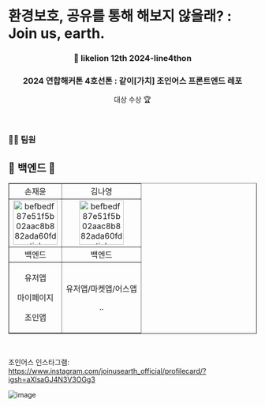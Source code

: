 <h1>환경보호, 공유를 통해 해보지 않을래? : Join us, earth.</h1>

<div align=center>
  <h3>🦁 likelion 12th 2024-line4thon</h3>
  <h3>2024 연합해커톤 4호선톤 : 같이[가치] 조인어스 프론트엔드 레포 </h3> 
   대상 수상 🏆
</div>
<p>
  <br>

### 👍🏻 팀원 
<h2>🦁 백엔드 🦁</h2>

<table border="" cellspacing="0" cellpadding="0" width="50%">
  <tr width="100%">
  <td align="center">손재윤</a></td>
  <td align="center">김나영</a></td>
  </tr>
  <tr width="100%">
  <td  align="center"><a href="https://github.com/user-attachments/assets/e74cf01b-ede9-48b3-9067-dd62d1674f18"><img src="https://github.com/user-attachments/assets/e74cf01b-ede9-48b3-9067-dd62d1674f18" alt="befbedf87e51f5b02aac8b882ada60fd-sticker" border="0" width="90px"></a></td>
  <td  align="center"><a href="https://github.com/user-attachments/assets/bb581b85-2d70-498a-b5c9-712ee7ee62d4"><img src="https://github.com/user-attachments/assets/bb581b85-2d70-498a-b5c9-712ee7ee62d4" alt="befbedf87e51f5b02aac8b882ada60fd-sticker" border="0" width="90px"></a></td>
  </tr>
  <tr width="100%">
  <td  align="center">백엔드</td>
  <td  align="center">백엔드</td>
     </tr>
      <tr width="100%">
          <td  align="center"><p>유저앱</p><p>마이페이지</p><p>조인앱</p></td>
          <td  align="center"><p>유저앱/마켓앱/어스앱</p><p>..</p></td>
     </tr>
  </table>


<br>
</p>

조인어스 인스타그램: https://www.instagram.com/joinusearth_official/profilecard/?igsh=aXlsaGJ4N3V3OGg3

![image](https://github.com/user-attachments/assets/0e11b80c-b7c9-4614-9b18-e8ad2ff3b673)
